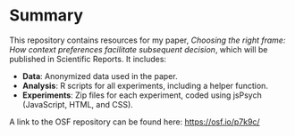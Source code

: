 # Summary

This repository contains resources for my paper, *Choosing the right frame: How context preferences facilitate subsequent decision*, which will be published in Scientific Reports. It includes:

- **Data**: Anonymized data used in the paper.
- **Analysis**: R scripts for all experiments, including a helper function.
- **Experiments**: Zip files for each experiment, coded using jsPsych (JavaScript, HTML, and CSS).

A link to the OSF repository can be found here: https://osf.io/p7k9c/
